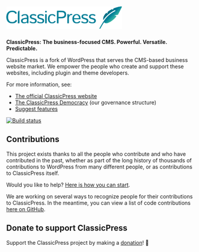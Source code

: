 # <img src="src/wp-admin/images/classicpress-logo-wordmark-gradient-on-transparent.svg" height="60">

**ClassicPress: The business-focused CMS. Powerful. Versatile. Predictable.**

ClassicPress is a fork of WordPress that serves the CMS-based business website market. We empower the people who create and support these websites, including plugin and theme developers.

For more information, see:

- [The official ClassicPress website](https://www.classicpress.net/)
- [The ClassicPress Democracy](https://www.classicpress.net/democracy/) (our governance structure)
- [Suggest features](https://petitions.classicpress.net/)

[![Build status](https://travis-ci.com/ClassicPress/ClassicPress.svg?branch=develop)](https://travis-ci.com/ClassicPress/ClassicPress)

## Contributions

This project exists thanks to all the people who contribute and who have contributed in the past, whether as part of the long history of thousands of contributions to WordPress from many different people, or as contributions to ClassicPress itself.

Would you like to help? [Here is how you can start](https://github.com/ClassicPress/ClassicPress/blob/develop/.github/CONTRIBUTING.md).

We are working on several ways to recognize people for their contributions to ClassicPress. In the meantime, you can view a list of code contributions [here on GitHub](https://github.com/ClassicPress/ClassicPress/compare/LAST_WP_COMMIT...develop).

## Donate to support ClassicPress

Support the ClassicPress project by making a [donation](https://donate.classicpress.net)! 🙏
